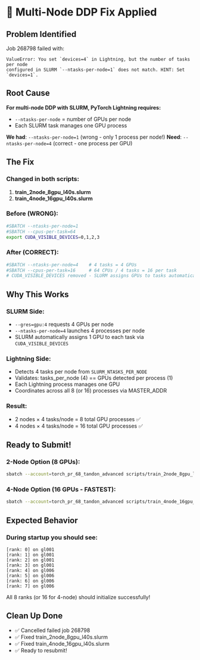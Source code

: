 # 🔧 Multi-Node DDP Fix Applied

## Problem Identified
Job 268798 failed with:
```
ValueError: You set `devices=4` in Lightning, but the number of tasks per node 
configured in SLURM `--ntasks-per-node=1` does not match. HINT: Set `devices=1`.
```

## Root Cause
**For multi-node DDP with SLURM, PyTorch Lightning requires:**
- `--ntasks-per-node` = number of GPUs per node
- Each SLURM task manages one GPU process

**We had**: `--ntasks-per-node=1` (wrong - only 1 process per node!)
**Need**: `--ntasks-per-node=4` (correct - one process per GPU)

## The Fix

### Changed in both scripts:
1. **train_2node_8gpu_l40s.slurm**
2. **train_4node_16gpu_l40s.slurm**

### Before (WRONG):
```bash
#SBATCH --ntasks-per-node=1
#SBATCH --cpus-per-task=64
export CUDA_VISIBLE_DEVICES=0,1,2,3
```

### After (CORRECT):
```bash
#SBATCH --ntasks-per-node=4    # 4 tasks = 4 GPUs
#SBATCH --cpus-per-task=16     # 64 CPUs / 4 tasks = 16 per task
# CUDA_VISIBLE_DEVICES removed - SLURM assigns GPUs to tasks automatically
```

## Why This Works

### SLURM Side:
- `--gres=gpu:4` requests 4 GPUs per node
- `--ntasks-per-node=4` launches 4 processes per node
- SLURM automatically assigns 1 GPU to each task via `CUDA_VISIBLE_DEVICES`

### Lightning Side:
- Detects 4 tasks per node from `SLURM_NTASKS_PER_NODE`
- Validates: tasks_per_node (4) == GPUs detected per process (1)
- Each Lightning process manages one GPU
- Coordinates across all 8 (or 16) processes via MASTER_ADDR

### Result:
- 2 nodes × 4 tasks/node = 8 total GPU processes ✅
- 4 nodes × 4 tasks/node = 16 total GPU processes ✅

## Ready to Submit!

### 2-Node Option (8 GPUs):
```bash
sbatch --account=torch_pr_68_tandon_advanced scripts/train_2node_8gpu_l40s.slurm
```

### 4-Node Option (16 GPUs - FASTEST):
```bash
sbatch --account=torch_pr_68_tandon_advanced scripts/train_4node_16gpu_l40s.slurm
```

## Expected Behavior

### During startup you should see:
```
[rank: 0] on gl001
[rank: 1] on gl001
[rank: 2] on gl001
[rank: 3] on gl001
[rank: 4] on gl006
[rank: 5] on gl006
[rank: 6] on gl006
[rank: 7] on gl006
```

All 8 ranks (or 16 for 4-node) should initialize successfully!

## Clean Up Done
- ✅ Cancelled failed job 268798
- ✅ Fixed train_2node_8gpu_l40s.slurm
- ✅ Fixed train_4node_16gpu_l40s.slurm
- ✅ Ready to resubmit!
